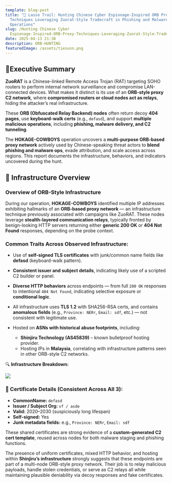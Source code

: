 ```yaml
---
template: blog-post
title: "🐎 Lasso Trail: Hunting Chinese Cyber Espionage-Inspired ORB Proxy
  Techniques Leveraging Zuorat-Style Tradecraft in Phishing and Malware
  Operations"
slug: /Hunting Chinese Cyber
  Espionage-Inspired-ORB-Proxy-Techniques-Leveraging-Zuorat-Style-Tradecraft-in-Phishing-and-Malware-Operations
date: 2025-04-13 21:38
description: ORB-HUNTING
featuredImage: /assets/tiesunn.png
---
```

## 📝**Executive Summary**

**ZuoRAT** is a Chinese-linked Remote Access Trojan (RAT) targeting SOHO routers to perform internal network surveillance and compromise LAN-connected devices. What makes it distinct is its use of an **ORB-style proxy C2 network**, where **compromised routers or cloud nodes act as relays**, hiding the attacker’s real infrastructure.

These **ORB (Obfuscated Relay Backend) nodes** often return decoy **404 pages**, use **keyboard-walk certs** (e.g., `defasd`), and support **multiple malicious operations**, including **phishing, malware delivery, and C2 tunneling**.

The **HOKAGE-COWBOYS** operation uncovers a **multi-purpose ORB-based proxy network** actively used by Chinese-speaking threat actors to **blend phishing and malware ops**, evade attribution, and scale access across regions. This report documents the infrastructure, behaviors, and indicators uncovered during the hunt.

## 🧱 **Infrastructure Overview**

### Overview of ORB-Style Infrastructure

During our operation, **HOKAGE-COWBOYS** identified multiple IP addresses exhibiting hallmarks of an **ORB-based proxy network** — an infrastructure technique previously associated with campaigns like ZuoRAT. These nodes leverage **stealth-layered communication relays**, typically fronted by benign-looking HTTP servers returning either **generic 200 OK** or **404 Not Found** responses, depending on the probe context.

### Common Traits Across Observed Infrastructure:

* Use of **self-signed TLS certificates** with junk/common name fields like **defasd** (keyboard-walk pattern).
* **Consistent issuer and subject details**, indicating likely use of a scripted C2 builder or panel.
* **Diverse HTTP behaviors** across endpoints — from full `200 OK` responses to intentional `404 Not Found`, indicating selective exposure or **conditional logic**.
* All infrastructure uses **TLS 1.2** with SHA256-RSA certs, and contains **anomalous fields** (e.g., `Province: NERr`, `Email: sdf`, etc.) — not consistent with legitimate use.
* Hosted on **ASNs with historical abuse footprints**, including:

  * **Shinjiru Technology (AS45839)** – known bulletproof hosting provider.
  * Hosting IPs in **Malaysia**, correlating with infrastructure patterns seen in other ORB-style C2 networks.





🔍 **Infrastructure Breakdown:**

![](/assets/orb17.png)



### 📎 Certificate Details (Consistent Across All 3):

* **CommonName:** `defasd`
* **Issuer / Subject Org:** `vf / asde`
* **Valid:** 2020–2030 (suspiciously long lifespan)
* **Self-signed:** Yes
* **Junk metadata fields:** e.g., `Province: NERr`, `Email: sdf`

These shared certificates are strong evidence of a **custom-generated C2 cert template**, reused across nodes for both malware staging and phishing functions.



The presence of uniform certificates, mixed HTTP behavior, and hosting within **Shinjiru’s infrastructure** strongly suggests that these endpoints are part of a multi-node ORB-style proxy network. Their job is to relay malicious payloads, handle stolen credentials, or serve as C2 relays all while maintaining plausible deniability via decoy responses and fake certificates.